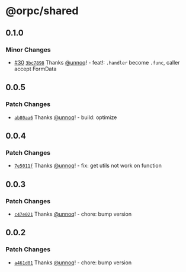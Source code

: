 # @orpc/shared

## 0.1.0

### Minor Changes

- [#30](https://github.com/unnoq/orpc/pull/30) [`3bc7898`](https://github.com/unnoq/orpc/commit/3bc789835a4c95551779c0c136fbf6ba40b79590) Thanks [@unnoq](https://github.com/unnoq)! - feat!: `.handler` become `.func`, caller accept FormData

## 0.0.5

### Patch Changes

- [`ab80aa6`](https://github.com/unnoq/orpc/commit/ab80aa614bcd4c5bff641ed693e2f86178235238) Thanks [@unnoq](https://github.com/unnoq)! - build: optimize

## 0.0.4

### Patch Changes

- [`7e5011f`](https://github.com/unnoq/orpc/commit/7e5011ff86cbc5426ec5624370a52d75d43dc190) Thanks [@unnoq](https://github.com/unnoq)! - fix: get utils not work on function

## 0.0.3

### Patch Changes

- [`c47e021`](https://github.com/unnoq/orpc/commit/c47e02148efae4bbed4e67fe6b8ff2d1540878be) Thanks [@unnoq](https://github.com/unnoq)! - chore: bump version

## 0.0.2

### Patch Changes

- [`a461d01`](https://github.com/unnoq/orpc/commit/a461d01c5a154ad10d96b1841d26b57a0c8609fa) Thanks [@unnoq](https://github.com/unnoq)! - chore: bump version
